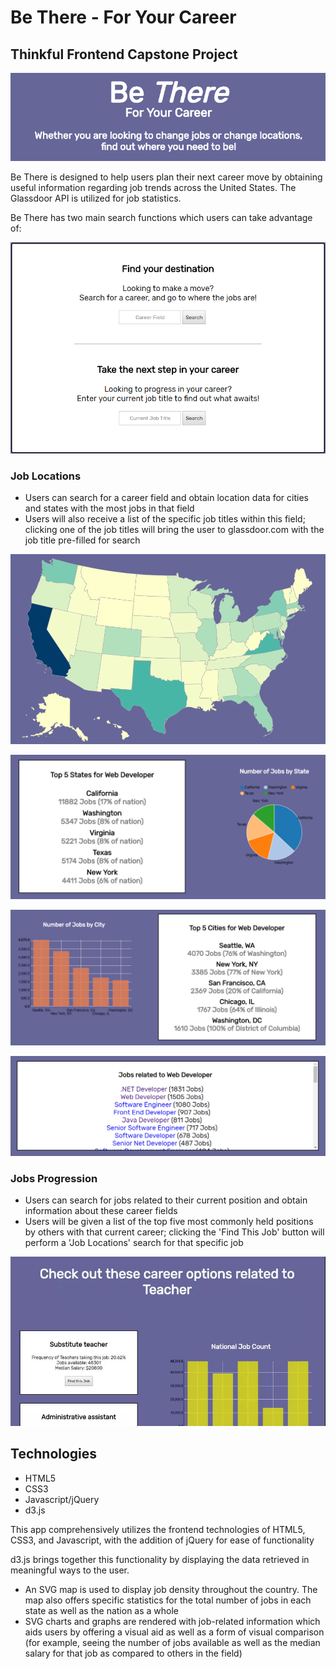 # Be There - For Your Career

## Thinkful Frontend Capstone Project

![alt text](https://github.com/DevDigression/Be-There/blob/master/img/Be%20There%20Banner.png "Be There - For Your Career")

Be There is designed to help users plan their next career move by obtaining useful information regarding job trends
across the United States.
The Glassdoor API is utilized for job statistics.

Be There has two main search functions which users can take advantage of:

![alt text](https://github.com/DevDigression/Be-There/blob/master/img/Be%20There%20Homepage%20Form.png "Be There Landing Page Form")

### Job Locations
- Users can search for a career field and obtain location data for cities and states with the most jobs in that field
- Users will also receive a list of the specific job titles within this field; clicking one of the job titles 
will bring the user to glassdoor.com with the job title pre-filled for search

![alt text](https://github.com/DevDigression/Be-There/blob/master/img/Be%20There%20Map.png "Be There Data Map")

![alt text](https://github.com/DevDigression/Be-There/blob/master/img/Be%20There%20States.png "Be There States Chart")

![alt text](https://github.com/DevDigression/Be-There/blob/master/img/Be%20There%20Cities.png "Be There Cities Chart")

![alt text](https://github.com/DevDigression/Be-There/blob/master/img/Be%20There%20Related%20Jobs.png "Be There Related Jobs")

### Jobs Progression
- Users can search for jobs related to their current position and obtain information about these career fields
- Users will be given a list of the top five most commonly held positions by others with that current career;
clicking the 'Find This Job' button will perform a 'Job Locations' search for that specific job

![alt text](https://github.com/DevDigression/Be-There/blob/master/img/Be%20There%20Jobs%20Progression.gif "Be There Jobs Progression")

## Technologies

- HTML5
- CSS3
- Javascript/jQuery
- d3.js

This app comprehensively utilizes the frontend technologies of HTML5, CSS3, and Javascript, with the addition of
jQuery for ease of functionality

d3.js brings together this functionality by displaying the data retrieved in meaningful ways to the user. 
 - An SVG map is used to display job density throughout the country. The map also offers specific statistics for 
the total number of jobs in each state as well as the nation as a whole
 - SVG charts and graphs are rendered with job-related information which aids users by offering a visual aid as well as
a form of visual comparison
(for example, seeing the number of jobs available as well as the median salary for that job as compared to others
in the field)